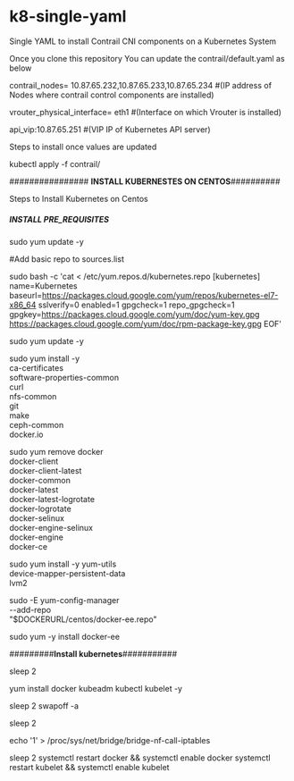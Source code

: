 # k8-single-yaml

Single YAML to install Contrail CNI components on a Kubernetes System 


Once you clone this repository You can update the contrail/default.yaml as below 

contrail_nodes= 10.87.65.232,10.87.65.233,10.87.65.234 #(IP address of Nodes where contrail control components are installed)

vrouter_physical_interface= eth1 #(Interface on which Vrouter is installed) 

api_vip:10.87.65.251 #(VIP IP of Kubernetes API server)

Steps to install once values are updated

kubectl apply -f contrail/





################ **INSTALL KUBERNESTES ON CENTOS**##########

Steps to Install Kubernetes on Centos 



##### INSTALL PRE_REQUISITES ########

sudo yum update -y

#Add basic repo to sources.list

sudo bash -c 'cat <<EOF > /etc/yum.repos.d/kubernetes.repo
[kubernetes]
name=Kubernetes
baseurl=https://packages.cloud.google.com/yum/repos/kubernetes-el7-x86_64
sslverify=0
enabled=1
gpgcheck=1
repo_gpgcheck=1
gpgkey=https://packages.cloud.google.com/yum/doc/yum-key.gpg
       https://packages.cloud.google.com/yum/doc/rpm-package-key.gpg
EOF'

sudo yum update -y

sudo yum install -y \
        ca-certificates \
        software-properties-common \
        curl \
        nfs-common \
        git \
        make \
        ceph-common \
	docker.io


sudo yum remove docker \
                  docker-client \
                  docker-client-latest \
                  docker-common \
                  docker-latest \
                  docker-latest-logrotate \
                  docker-logrotate \
                  docker-selinux \
                  docker-engine-selinux \
                  docker-engine \
                  docker-ce

sudo yum install -y yum-utils \
  device-mapper-persistent-data \
  lvm2

sudo -E yum-config-manager \
    --add-repo \
    "$DOCKERURL/centos/docker-ee.repo"

sudo yum -y install docker-ee

#########**Install kubernetes**###########

sleep 2

yum install docker kubeadm kubectl kubelet -y

sleep 2
swapoff -a

sleep 2

echo '1' > /proc/sys/net/bridge/bridge-nf-call-iptables

sleep 2
systemctl restart docker && systemctl enable docker
systemctl  restart kubelet && systemctl enable kubelet
